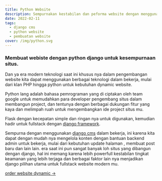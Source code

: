 ```yaml
---
title: Python Website
description: Sempurnakan kestabilan dan peforma website dengan menggunakan python teknologi django cms.
date: 2022-02-11
tags:
  - django cms
  - python website
  - pembuatan website
cover: /img/python.svg
---
```


### Membuat webiste dengan python django untuk kesempurnaan situs.

Dan ya era modern teknologi saat ini khusus nya dalam pengembangan website kita dapat menggunakan berbagai teknologi dalam bekerja, mulai dari klan PHP hingga python untuk kebutuhan dynamic website.

Python lang adalah bahasa pemrograman yang di ciptakan oleh team google untuk memudahkan para developer pengembang situs dalam membangun project, dan tentunya dengan berbagai dukungan fitur yang kaya dan melimpah ruah untuk mengembangkan ide project situs mu.

Flask dengan kecepatan simple dan ringan nya untuk digunakan, kemudian hadir untuk fullstack dengan [django framework](https://www.djangoproject.com/).

Sempurna dengan menggunakan [django cms]({{page.url}}) dalam bekerja, ini karena kita dapat dengan mudah nya mengelola konten dengan bantuan backend admin untuk bekerja, mulai dari kebutuhan update halaman , membuat post baru dan lain lain. era saat ini pun sangat banyak loh situs yang dibangun dengan django, hal ini memang karena lebih powerfull kestabilan tingkat keamanan yang lebih terjaga dan berbagai faktor lain nya menjadikan django pilihan utama untuk fullstack website modern mu.


[order website dynamic →](https://app.midtrans.com/payment-links/dynamiccms)
